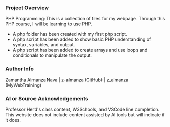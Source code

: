 ### Project Overview

PHP Programming:
This is a collection of files for my webpage. Through this PHP course, I will be learning to use PHP.
- A php folder has been created with my first php script.
- A php script has been added to show basic PHP understanding of syntax, variables, and output.
- A php script has been added to create arrays and use loops and conditionals to manipulate the output.

### Author Info

Zamantha Almanza Nava | z-almanza (GitHub) | z_almanza (MyWebTraining)


### AI or Source Acknowledgements

Professor Herd's class content, W3Schools, and VSCode line completion.
This website does not include content assisted by AI tools but will indicate if it does.